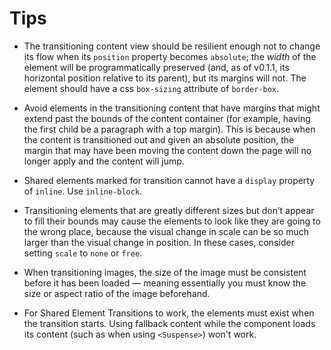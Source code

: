 # Tips

- The transitioning content view should be resilient enough not to change its flow when its `position` property becomes `absolute`; the *width* of the element will be programmatically preserved (and, as of v0.1.1, its horizontal position relative to its parent), but its margins will not. The element should have a css `box-sizing` attribute of `border-box`.

- Avoid elements in the transitioning content that have margins that might extend past the bounds of the content container (for example, having the first child be a paragraph with a top margin). This is because when the content is transitioned out and given an absolute position, the margin that may have been moving the content down the page will no longer apply and the content will jump.

- Shared elements marked for transition cannot have a `display` property of `inline`. Use `inline-block`.

- Transitioning elements that are greatly different sizes but don’t appear to fill their bounds may cause the elements to look like they are going to the wrong place, because the visual change in scale can be so much larger than the visual change in position. In these cases, consider setting  `scale` to `none` or `free`.

- When transitioning images, the size of the image must be consistent before it has been loaded — meaning essentially you must know the size or aspect ratio of the image beforehand.

- For Shared Element Transitions to work, the elements must exist when the transition starts. Using fallback content while the component loads its content (such as when using `<Suspense>`) won't work.